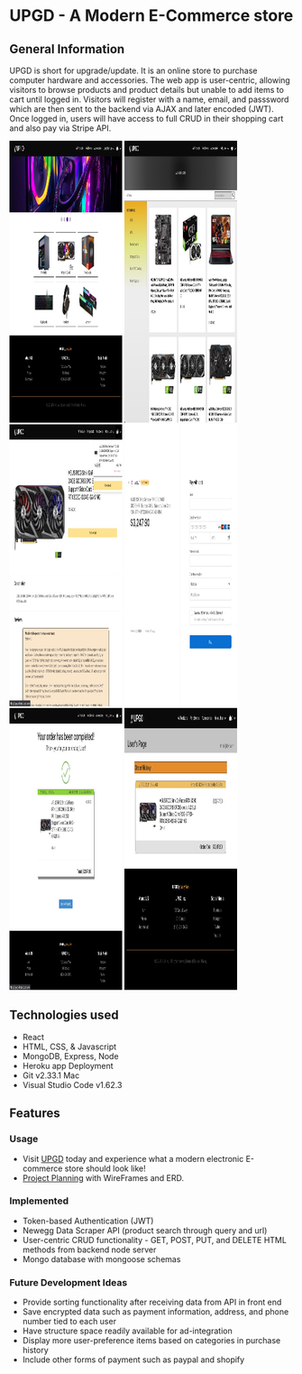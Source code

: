 # UPGD - A Modern E-Commerce store

## General Information
UPGD is short for upgrade/update. It is an online store to purchase computer hardware and accessories. The web app is user-centric, allowing visitors to browse products and product details but unable to add items to cart until logged in. Visitors will register with a name, email, and passsword which are then sent to the backend via AJAX and later encoded (JWT). Once logged in, users will have access to full CRUD in their shopping cart and also pay via Stripe API.

<img src="/public/assets/screenshots/homepage.jpg" width=200px height=500px overflow="hidden"> <img  src="/public/assets/screenshots/productpage.jpg" width=200px height=500px overflow="hidden"> <img  src="/public/assets/screenshots/productdetailpage.jpg" width=200px height=500px overflow="hidden"> <img  src="/public/assets/screenshots/paymentpage.jpg" width=200px height=500px overflow="hidden">
<img  src="/public/assets/screenshots/purchaseconfirmationpage.jpg" width=200px height=500px overflow="hidden"> <img  src="/public/assets/screenshots/profilepage.jpg" width=200px height=500px overflow="hidden">

## Technologies used
* React
* HTML, CSS, & Javascript
* MongoDB, Express, Node
* Heroku app Deployment
* Git v2.33.1 Mac
* Visual Studio Code v1.62.3

## Features
### Usage
* Visit [UPGD](https://u-p-g-d.herokuapp.com/) today and experience what a modern electronic E-commerce store should look like!
* [Project Planning](https://trello.com/b/t7Uf6C1V/e-commerce-mern) with WireFrames and ERD.

### Implemented
* Token-based Authentication (JWT)
* Newegg Data Scraper API (product search through query and url)
* User-centric CRUD functionality - GET, POST, PUT, and DELETE HTML methods from backend node server
* Mongo database with mongoose schemas

### Future Development Ideas
* Provide sorting functionality after receiving data from API in front end
* Save encrypted data such as payment information, address, and phone number tied to each user
* Have structure space readily available for ad-integration
* Display more user-preference items based on categories in purchase history
* Include other forms of payment such as paypal and shopify


